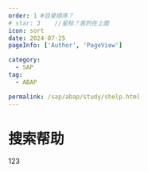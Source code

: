 ```yaml
---
order: 1 #目录顺序？
# star: 3    //星标？高的在上面
icon: sort
date: 2024-07-25
pageInfo: ['Author', 'PageView']

category:
  - SAP
tag:
  - ABAP

permalink: /sap/abap/study/shelp.html
---
```


# 搜索帮助

123
<!-- <Catalog base='/' hideHeading/> -->

